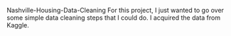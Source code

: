 Nashville-Housing-Data-Cleaning
For this project, I just wanted to go over some simple data cleaning steps that I could do. I acquired the data from Kaggle.
